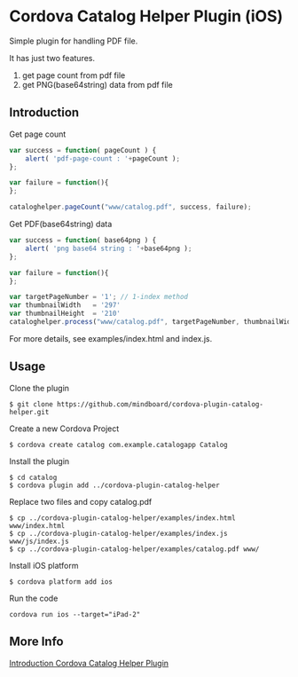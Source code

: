 
# Cordova Catalog Helper Plugin (iOS)

Simple plugin for handling PDF file.

It has just two features.

1. get page count from pdf file
2. get PNG(base64string) data from pdf file


## Introduction

Get page count

```javascript
var success = function( pageCount ) {
	alert( 'pdf-page-count : '+pageCount );
};

var failure = function(){
};

cataloghelper.pageCount("www/catalog.pdf", success, failure);
```

Get PDF(base64string) data

```javascript
var success = function( base64png ) {
	alert( 'png base64 string : '+base64png );
};

var failure = function(){
};

var targetPageNumber = '1'; // 1-index method
var thumbnailWidth   = '297'
var thumbnailHeight  = '210'
cataloghelper.process("www/catalog.pdf", targetPageNumber, thumbnailWidth, thumbnailHeight, success, failure);
```

For more details, see examples/index.html and index.js.


## Usage

Clone the plugin

```
$ git clone https://github.com/mindboard/cordova-plugin-catalog-helper.git
```

Create a new Cordova Project

```
$ cordova create catalog com.example.catalogapp Catalog
```

Install the plugin

```
$ cd catalog
$ cordova plugin add ../cordova-plugin-catalog-helper
```

Replace two files and copy catalog.pdf

```
$ cp ../cordova-plugin-catalog-helper/examples/index.html www/index.html 
$ cp ../cordova-plugin-catalog-helper/examples/index.js www/js/index.js 
$ cp ../cordova-plugin-catalog-helper/examples/catalog.pdf www/
```

Install iOS platform

```
$ cordova platform add ios
```

Run the code

```
cordova run ios --target="iPad-2"
```

## More Info

[Introduction Cordova Catalog Helper Plugin](http://qiita.com/mindboard/items/6f74c360a2d99435652f)


